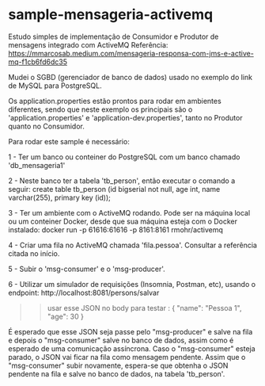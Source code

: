 # sample-mensageria-activemq
Estudo simples de implementação de Consumidor e Produtor de mensagens integrado com ActiveMQ
Referência: https://mmarcosab.medium.com/mensageria-responsa-com-jms-e-active-mq-f1cb6fd6dc35

Mudei o SGBD (gerenciador de banco de dados) usado no exemplo do link de MySQL para PostgreSQL.

Os application.properties estão prontos para rodar em ambientes diferentes, sendo que neste 
exemplo os principais são o 'application.properties' e 'application-dev.properties', tanto no 
Produtor quanto no Consumidor.

Para rodar este sample é necessário:

1 - Ter um banco ou conteiner do PostgreSQL com um banco chamado 'db_mensageria1'

2 - Neste banco ter a tabela 'tb_person', então executar o comando a seguir:
    create table tb_person (id  bigserial not null, age int, name varchar(255), primary key (id));
    
3 - Ter um ambiente com o ActiveMQ rodando. Pode ser na máquina local ou um conteiner Docker, desde 
que sua máquina esteja com o Docker instalado:
     docker run -p 61616:61616 -p 8161:8161 rmohr/activemq

4 - Criar uma fila no ActiveMQ chamada 'fila.pessoa'. Consultar a referência citada no início.

5 - Subir o 'msg-consumer' e o 'msg-producer'.

6 - Utilizar um simulador de requisições (Insomnia, Postman, etc), usando o endpoint: http://localhost:8081/persons/salvar
  >> usar esse JSON no body para testar : {	"name": "Pessoa 1",	"age": 30 }

É esperado que esse JSON seja passe pelo "msg-producer" e salve na fila e depois o "msg-consumer" salve no banco de dados, 
assim como é esperado de uma comunicação assíncrona. Caso o "msg-consumer" esteja parado, o JSON vai ficar na fila como 
mensagem pendente. Assim que o "msg-consumer" subir novamente, espera-se que obtenha o JSON pendente na fila e salve no 
banco de dados, na tabela 'tb_person'.


